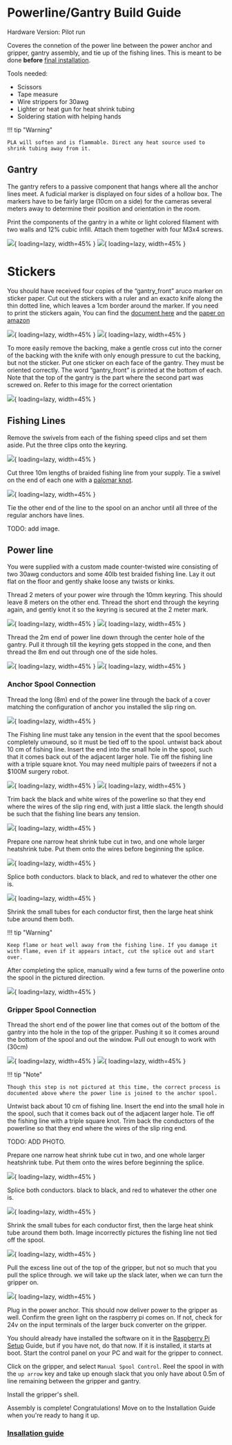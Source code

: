 # Powerline/Gantry Build Guide

Hardware Version: Pilot run

Coveres the connetion of the power line between the power anchor and gripper, gantry assembly, and tie up of the fishing lines.
This is meant to be done **before** [final installation](installation_guide.md).

Tools needed:  

 - Scissors
 - Tape measure
 - Wire strippers for 30awg
 - Lighter or heat gun for heat shrink tubing
 - Soldering station with helping hands


!!! tip "Warning"

    PLA will soften and is flammable. Direct any heat source used to shrink tubing away from it.

## Gantry

The gantry refers to a passive component that hangs where all the anchor lines meet. A fudicial marker is displayed on four sides of a hollow box. The markers have to be fairly large (10cm on a side) for the cameras several meters away to determine their position and orientation in the room.

Print the components of the gantry in a white or light colored filament with two walls and 12% cubic infill. Attach them together with four M3x4 screws. 

![](images/gantry/image10.png){ loading=lazy, width=45% }
![](images/gantry/image11.png){ loading=lazy, width=45% }

# Stickers

You should have received four copies of the “gantry_front” aruco marker on sticker paper. Cut out the stickers with a ruler and an exacto knife along the thin dotted line, which leaves a 1cm border around the marker. If you need to print the stickers again, You can find the [document here](https://docs.google.com/document/d/1uWInzjaWLs-bZ3f5-mjPZeAdHX51PbgfzJ0FCqzDZFw/edit?usp=sharing) and the [paper on amazon](https://www.amazon.com/dp/B092444Z49)

![](images/gantry/image3.png){ loading=lazy, width=45% }
![](images/gantry/image4.png){ loading=lazy, width=45% }

To more easily remove the backing, make a gentle cross cut into the corner of the backing with the knife with only enough pressure to cut the backing, but not the sticker.
Put one sticker on each face of the gantry. They must be oriented correctly. The word “gantry_front” is printed at the bottom of each. Note that the top of the gantry is the part where the second part was screwed on. Refer to this image for the correct orientation

![](images/gantry/image2.png){ loading=lazy, width=45% }

## Fishing Lines

Remove the swivels from each of the fishing speed clips and set them aside.
Put the three clips onto the keyring.

![](images/gantry/image12.png){ loading=lazy, width=45% }

Cut three 10m lengths of braided fishing line from your supply. Tie a swivel on the end of each one with a [palomar knot](https://www.animatedknots.com/palomar-knot).

![](images/gantry/image5.png){ loading=lazy, width=45% }

Tie the other end of the line to the spool on an anchor until all three of the regular anchors have lines.

TODO: add image.

## Power line

You were supplied with a custom made counter-twisted wire consisting of two 30awg conductors and some 40lb test braided fishing line.
Lay it out flat on the floor and gently shake loose any twists or kinks.

Thread 2 meters of your power wire through the 10mm keyring. This should leave 8 meters on the other end. Thread the short end through the keyring again, and gently knot it so the keyring is secured at the 2 meter mark.

![](images/gantry/image6.png){ loading=lazy, width=45% }
![](images/gantry/image7.png){ loading=lazy, width=45% }

Thread the 2m end of power line down through the center hole of the gantry. Pull it through till the keyring gets stopped in the cone, and then thread the 8m end out through one of the side holes.

![](images/gantry/image8.png){ loading=lazy, width=45% }
![](images/gantry/image9.png){ loading=lazy, width=45% }


### Anchor Spool Connection

Thread the long (8m) end of the power line through the back of a cover matching the configuration of anchor you installed the slip ring on.

![](images/gantry/image19.png){ loading=lazy, width=45% }

The Fishing line must take any tension in the event that the spool becomes completely unwound, so it must be tied off to the spool.
untwist back about 10 cm of fishing line. Insert the end into the small hole in the spool, such that it comes back out of the adjacent larger hole. Tie off the fishing line with a triple square knot. You may need multiple pairs of tweezers if not a $100M surgery robot.

![](images/gantry/image20.png){ loading=lazy, width=45% }
![](images/gantry/image21.png){ loading=lazy, width=45% }

Trim back the black and white wires of the powerline so that they end where the wires of the slip ring end, with just a little slack. the length should be such that the fishing line bears any tension.

![](images/gantry/image22.png){ loading=lazy, width=45% }

Prepare one narrow heat shrink tube cut in two, and one whole larger heatshrink tube. Put them onto the wires before beginning the splice.

![](images/gantry/image15.png){ loading=lazy, width=45% }

Splice both conductors. black to black, and red to whatever the other one is.

![](images/gantry/image23.png){ loading=lazy, width=45% }

Shrink the small tubes for each conductor first, then the large heat shink tube around them both.

!!! tip "Warning"

    Keep flame or heat well away from the fishing line. If you damage it with flame, even if it appears intact, cut the splice out and start over.

After completing the splice, manually wind a few turns of the powerline onto the spool in the pictured direction. 

![](images/gantry/image24.png){ loading=lazy, width=45% }

### Gripper Spool Connection

Thread the short end of the power line that comes out of the bottom of the gantry into the hole in the top of the gripper. Pushing it so it comes around the bottom of the spool and out the window. Pull out enough to work with (30cm)

![](images/gantry/image13.png){ loading=lazy, width=45% }
![](images/gantry/image14.png){ loading=lazy, width=45% }

!!! tip "Note"

    Though this step is not pictured at this time, the correct process is documented above where the power line is joined to the anchor spool.

Untwist back about 10 cm of fishing line. Insert the end into the small hole in the spool, such that it comes back out of the adjacent larger hole. Tie off the fishing line with a triple square knot. Trim back the conductors of the powerline so that they end where the wires of the slip ring end.

TODO: ADD PHOTO.

Prepare one narrow heat shrink tube cut in two, and one whole larger heatshrink tube. Put them onto the wires before beginning the splice.

![](images/gantry/image15.png){ loading=lazy, width=45% }

Splice both conductors. black to black, and red to whatever the other one is.

![](images/gantry/image16.png){ loading=lazy, width=45% }

Shrink the small tubes for each conductor first, then the large heat shink tube around them both. Image incorrectly pictures the fishing line not tied off the spool.

![](images/gantry/image17.png){ loading=lazy, width=45% }

Pull the excess line out of the top of the gripper, but not so much that you pull the splice through. we will take up the slack later, when we can turn the gripper on.

![](images/gantry/image18.png){ loading=lazy, width=45% }

Plug in the power anchor. This should now deliver power to the gripper as well. Confirm the green light on the raspberry pi comes on. If not, check for 24v on the input terminals of the larger buck converter on the gripper.

You should already have installed the software on it in the [Raspberry Pi Setup](raspi_setup.md) Guide, but if you have not, do that now. If it is installed, it starts at boot. Start the control panel on your PC and wait for the gripper to connect.

Click on the gripper, and select `Manual Spool Control`.
Reel the spool in with the `up arrow` key and take up enough slack that you only have about 0.5m of line remaining between the gripper and gantry.

Install the gripper's shell.

Assembly is complete! Congratulations! Move on to the Installation Guide when you're ready to hang it up.

### [Insallation guide](installation_guide.md)